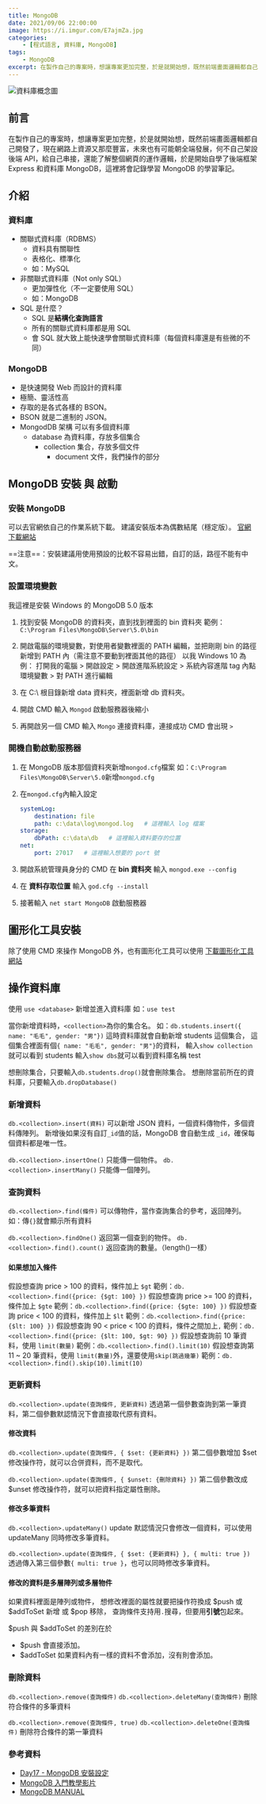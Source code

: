 ```yaml
---
title: MongoDB
date: 2021/09/06 22:00:00
image: https://i.imgur.com/E7ajmZa.jpg
categories:
    - [程式語言, 資料庫, MongoDB]
tags: 
    - MongoDB
excerpt: 在製作自己的專案時，想讓專案更加完整，於是就開始想，既然前端畫面邏輯都自己開發了，現在網路上資源又那麼豐富，未來也有可能朝全端發展，何不自己架設後端 API，給自己串接，還能了解整個網頁的運作邏輯，於是開始自學了後端框架 Express 和資料庫 MongoDB，這裡將會記錄學習 MongoDB 的學習筆記。
---
```


![資料庫概念圖](https://i.imgur.com/E7ajmZa.jpg)
## 前言

在製作自己的專案時，想讓專案更加完整，於是就開始想，既然前端畫面邏輯都自己開發了，現在網路上資源又那麼豐富，未來也有可能朝全端發展，何不自己架設後端 API，給自己串接，還能了解整個網頁的運作邏輯，於是開始自學了後端框架 Express 和資料庫 MongoDB，這裡將會記錄學習 MongoDB 的學習筆記。

## 介紹

### 資料庫

- 關聯式資料庫（RDBMS）
  - 資料具有關聯性
  - 表格化、標準化
  - 如：MySQL
- 非關聯式資料庫（Not only SQL）
  - 更加彈性化（不一定要使用 SQL）
  - 如：MongoDB
- SQL 是什麼？
  - SQL 是**結構化查詢語言**
  - 所有的關聯式資料庫都是用 SQL
  - 會 SQL 就大致上能快速學會關聯式資料庫（每個資料庫還是有些微的不同）

### MongoDB

- 是快速開發 Web 而設計的資料庫
- 極簡、靈活性高
- 存取的是各式各樣的 BSON。
- BSON 就是二進制的 JSON。
- MongodDB 架構 可以有多個資料庫
  - database 為資料庫，存放多個集合
    - collection 集合，存放多個文件
      - document 文件，我們操作的部分

## MongoDB 安裝 與 啟動

### 安裝 MongoDB

可以去官網依自己的作業系統下載。
建議安裝版本為偶數結尾（穩定版）。
[官網下載網站](https://docs.mongodb.com/manual/administration/install-community/)

==注意==：安裝建議用使用預設的比較不容易出錯，自訂的話，路徑不能有中文。

### 設置環境變數

我這裡是安裝 Windows 的 MongoDB 5.0 版本

1. 找到安裝 MongoDB 的資料夾，直到找到裡面的 bin 資料夾
    範例：`C:\Program Files\MongoDB\Server\5.0\bin`

2. 開啟電腦的環境變數，對使用者變數裡面的 PATH 編輯，並把剛剛 bin 的路徑新增到 PATH 內（需注意不要動到裡面其他的路徑）
    以我 Windows 10 為例：
    打開我的電腦 > 開啟設定 > 開啟進階系統設定 > 系統內容進階 tag 內點環境變數 > 對 PATH 進行編輯

3. 在 C:\ 根目錄新增 data 資料夾，裡面新增 db 資料夾。

4. 開啟 CMD 輸入 `Mongod` 啟動服務器後縮小

5. 再開啟另一個 CMD 輸入 `Mongo` 連接資料庫，連接成功 CMD 會出現 `>`

### 開機自動啟動服務器

1. 在 MongoDB 版本那個資料夾新增`mongod.cfg`檔案
    如：`C:\Program Files\MongoDB\Server\5.0`新增`mongod.cfg`

2. 在`mongod.cfg`內輸入設定

    ```yaml
    systemLog:
        destination: file
        path: c:\data\log\mongod.log   # 這裡輸入 log 檔案
    storage:
        dbPath: c:\data\db   # 這裡輸入資料要存的位置
    net:
        port: 27017   # 這裡輸入想要的 port 號
    ```

3. 開啟系統管理員身分的 CMD 在 **bin 資料夾** 輸入 `mongod.exe --config`
4. 在 **資料存取位置** 輸入 `god.cfg --install`
5. 接著輸入 `net start MongoDB` 啟動服務器

## 圖形化工具安裝

除了使用 CMD 來操作 MongoDB 外，也有圖形化工具可以使用
[下載圖形化工具網站](https://www.mongodbmanager.com/download)

## 操作資料庫

使用 `use <database>` 新增並進入資料庫
如：`use test`

當你新增資料時，`<collection>`為你的集合名。
如：`db.students.insert({ name: "毛毛", gender: "男"})`
這時資料庫就會自動新增 students 這個集合，
這個集合裡面有個`{ name: "毛毛", gender: "男"}`的資料，
輸入`show collection` 就可以看到 students
輸入`show dbs`就可以看到資料庫名稱 test

想刪除集合，只要輸入`db.students.drop()`就會刪除集合。
想刪除當前所在的資料庫，只要輸入`db.dropDatabase()`

### 新增資料

`db.<collection>.insert(資料)`
可以新增 JSON 資料，一個資料傳物件，多個資料傳陣列。
新增後如果沒有自訂`_id`值的話，MongoDB 會自動生成 `_id`，確保每個資料都是唯一性。

`db.<collection>.insertOne()` 只能傳一個物件。
`db.<collection>.insertMany()` 只能傳一個陣列。

### 查詢資料

`db.<collection>.find(條件)`
可以傳物件，當作查詢集合的參考，返回陣列。
如：傳`{}`就會顯示所有資料

`db.<collection>.findOne()` 返回第一個查到的物件。
`db.<collection>.find().count()` 返回查詢的數量。（length()一樣）

#### **如果想加入條件**

假設想查詢 price > 100 的資料，條件加上 `$gt`
範例：`db.<collection>.find({price: {$gt: 100} })`
假設想查詢 price >= 100 的資料，條件加上 `$gte`
範例：`db.<collection>.find({price: {$gte: 100} })`
假設想查詢 price < 100 的資料，條件加上 `$lt`
範例：`db.<collection>.find({price: {$lt: 100} })`
假設想查詢 90 < price < 100 的資料，條件之間加上`,`
範例：`db.<collection>.find({price: {$lt: 100, $gt: 90} })`
假設想查詢前 10 筆資料，使用 `limit(數量)`
範例：`db.<collection>.find().limit(10)`
假設想查詢第 11 ~ 20 筆資料，使用 `limit(數量)`外，還要使用`skip(跳過幾筆)`
範例：`db.<collection>.find().skip(10).limit(10)`

### 更新資料

`db.<collection>.update(查詢條件, 更新資料)`
透過第一個參數查詢到第一筆資料，第二個參數默認情況下會直接取代原有資料。

#### 修改資料

`db.<collection>.update(查詢條件, { $set: {更新資料} })`
第二個參數增加 $set 修改操作符，就可以合併資料，而不是取代。

`db.<collection>.update(查詢條件, { $unset: {刪除資料} })`
第二個參數改成 $unset 修改操作符，就可以把資料指定屬性刪除。

#### 修改多筆資料

`db.<collection>.updateMany()`
update 默認情況只會修改一個資料，可以使用 updateMany 同時修改多筆資料。

`db.<collection>.update(查詢條件, { $set: {更新資料} }, { multi: true })`
透過傳入第三個參數`{ multi: true }`，也可以同時修改多筆資料。

#### 修改的資料是多層陣列或多層物件

如果資料裡面是陣列或物件，
想修改裡面的屬性就要把操作符換成 $push 或 $addToSet 新增 或 $pop 移除，
查詢條件支持用`.`搜尋，但要用**引號**包起來。

$push 與 $addToSet 的差別在於
- $push 會直接添加。
- $addToSet 如果資料內有一樣的資料不會添加，沒有則會添加。

### 刪除資料

`db.<collection>.remove(查詢條件)`
`db.<collection>.deleteMany(查詢條件)`
刪除符合條件的多筆資料

`db.<collection>.remove(查詢條件, true)`
`db.<collection>.deleteOne(查詢條件)`
刪除符合條件的第一筆資料

### 參考資料

- [Day17 - MongoDB 安裝設定](https://ithelp.ithome.com.tw/articles/10186324)
- [MongoDB 入門教學影片](https://www.youtube.com/watch?v=Q9r8guQo58k&list=PLmOn9nNkQxJGX-finJqCSVVZx3gwn4Rga)
- [MongoDB MANUAL](https://docs.mongodb.com/manual/)
